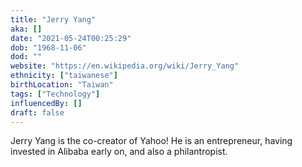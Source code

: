 ```yaml
---
title: "Jerry Yang"
aka: []
date: "2021-05-24T00:25:29"
dob: "1968-11-06"
dod: ""
website: "https://en.wikipedia.org/wiki/Jerry_Yang"
ethnicity: ["taiwanese"]
birthLocation: "Taiwan"
tags: ["Technology"]
influencedBy: []
draft: false
---
```


Jerry Yang is the co-creator of Yahoo! He is an entrepreneur, having invested in Alibaba early on, and also a philantropist.
